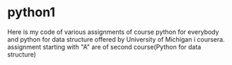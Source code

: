 # python1
Here is my code of various assignments of course python for everybody and python for data structure offered by University of Michigan i coursera.
assignment starting with "A" are of second course(Python for data structure)

